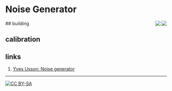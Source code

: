 # Noise Generator

<a href="https://spielhuus.github.io/elektrophon/images/VCA-panel.jpg">
<img align="right" src="https://spielhuus.github.io/elektrophon/images/VCA-panel-tmb.jpg"></a>
## building
<a href="https://spielhuus.github.io/elektrophon/images/VCA-side.jpg"><img align="right" src="https://spielhuus.github.io/elektrophon/images/VCA-side-tmb.jpg"></a>

## calibration

## links

1) [Yves Usson: Noise generator](http://www.yusynth.net/Modular/EN/NOISE/index.html)

---
[![CC BY-SA](https://licensebuttons.net/l/by-sa/3.0/88x31.png)](https://creativecommons.org/licenses/by-sa/4.0/)
